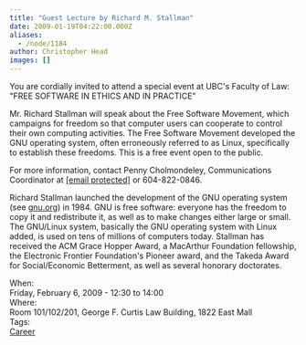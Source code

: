 ```yaml
---
title: "Guest Lecture by Richard M. Stallman"
date: 2009-01-19T04:22:00.000Z
aliases:
  - /node/1184
author: Christopher Head
images: []
---
```


<div class="field field-name-body field-type-text-with-summary field-label-hidden"><div class="field-items"><div class="field-item even"><p>You are cordially invited to attend a special event at UBC&apos;s Faculty of Law: &quot;FREE SOFTWARE IN ETHICS AND IN PRACTICE&quot;</p>
<p>Mr. Richard Stallman will speak about the Free Software Movement, which campaigns for freedom so that computer users can cooperate to control their own computing activities. The Free Software Movement developed the GNU operating system, often erroneously referred to as Linux, specifically to establish these freedoms. This is a free event open to the public.</p>
<p>For more information, contact Penny Cholmondeley, Communications Coordinator at <a href="/cdn-cgi/l/email-protection#30535f5d5d455e59535144595f5e43705c51471e4552531e5351"><span class="__cf_email__" data-cfemail="d6b5b9bbbba3b8bfb5b7a2bfb9b8a596bab7a1f8a3b4b5f8b5b7">[email&#xA0;protected]</span></a> or 604-822-0846.</p>
<p>Richard Stallman launched the development of the GNU operating system (see <a href="https://gnu.org">gnu.org</a>) in 1984. GNU is free software: everyone has the freedom to copy it and redistribute it, as well as to make changes either large or small. The GNU/Linux system, basically the GNU operating system with Linux added, is used on tens of millions of computers today. Stallman has received the ACM Grace Hopper Award, a MacArthur Foundation fellowship, the Electronic Frontier Foundation&apos;s Pioneer award, and the Takeda Award for Social/Economic Betterment, as well as several honorary doctorates.</p>
</div></div></div><div class="field field-name-field-dates field-type-datetime field-label-above"><div class="field-label">When:&#xA0;</div><div class="field-items"><div class="field-item even"><span class="date-display-single">Friday, February 6, 2009 - <span class="date-display-range"><span class="date-display-start">12:30</span> to <span class="date-display-end">14:00</span></span></span></div></div></div><div class="field field-name-field-location field-type-text field-label-above"><div class="field-label">Where:&#xA0;</div><div class="field-items"><div class="field-item even">Room 101/102/201, George F. Curtis Law Building, 1822 East Mall</div></div></div>    <footer>
    <div class="field field-name-field-tags field-type-taxonomy-term-reference field-label-above"><div class="field-label">Tags:&#xA0;</div><div class="field-items"><div class="field-item even"><a href="/career">Career</a></div></div></div>      </footer>

